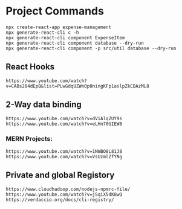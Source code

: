 # Project Commands
    npx create-react-app expense-management
    npx generate-react-cli c -h
    npx generate-react-cli component ExpenseItem
    npx generate-react-cli component database --dry-run  
    npx generate-react-cli component -p src/util database --dry-run

## React Hooks
    https://www.youtube.com/watch?v=CABs284dEpQ&list=PLwGdqUZWnOp0ningKFp1aslpZkCDAzML8

## 2-Way data binding
    https://www.youtube.com/watch?v=dViAlqZUY9s
    https://www.youtube.com/watch?v=eLHn70GIEW8

### MERN Projects:
    https://www.youtube.com/watch?v=1NWBO8L81J8
    https://www.youtube.com/watch?v=VsUzmlZfYNg

## Private and global Registory
    https://www.cloudhadoop.com/nodejs-npmrc-file/
    https://www.youtube.com/watch?v=jSqiX5dK8wQ
    https://verdaccio.org/docs/cli-registry/